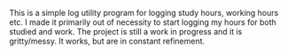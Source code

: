 This is a simple log utility program for logging study hours, working hours etc. I made it primarily out of necessity to start logging my hours for both studied and work. The project is still a work in progress and it is gritty/messy. It works, but are in constant refinement.

